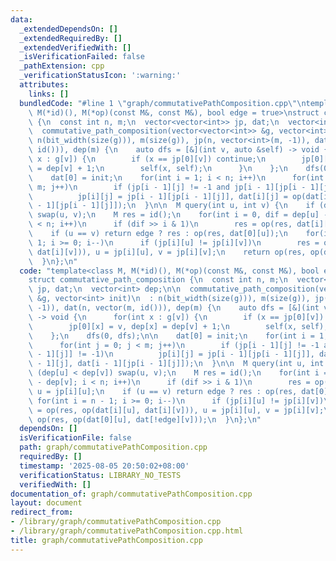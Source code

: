 ```yaml
---
data:
  _extendedDependsOn: []
  _extendedRequiredBy: []
  _extendedVerifiedWith: []
  _isVerificationFailed: false
  _pathExtension: cpp
  _verificationStatusIcon: ':warning:'
  attributes:
    links: []
  bundledCode: "#line 1 \"graph/commutativePathComposition.cpp\"\ntemplate<class M,\
    \ M(*id)(), M(*op)(const M&, const M&), bool edge = true>\nstruct commutative_path_composition\
    \ {\n  const int n, m;\n  vector<vector<int>> jp, dat;\n  vector<int> dep;\n\n\
    \  commutative_path_composition(vector<vector<int>> &g, vector<int> init)\n  :\
    \ n(bit_width(size(g))), m(size(g)), jp(n, vector<int>(m, -1)), dat(n, vector(m,\
    \ id())), dep(m) {\n    auto dfs = [&](int v, auto &self) -> void {\n      for(int\
    \ x : g[v]) {\n        if (x == jp[0][v]) continue;\n        jp[0][x] = v, dep[x]\
    \ = dep[v] + 1;\n        self(x, self);\n      }\n    };\n    dfs(0, dfs);\n\n\
    \    dat[0] = init;\n    for(int i = 1; i < n; i++)\n      for(int j = 0; j <\
    \ m; j++)\n        if (jp[i - 1][j] != -1 and jp[i - 1][jp[i - 1][j]] != -1)\n\
    \          jp[i][j] = jp[i - 1][jp[i - 1][j]], dat[i][j] = op(dat[i - 1][j], dat[i\
    \ - 1][jp[i - 1][j]]);\n  }\n\n  M query(int u, int v) {\n    if (dep[u] < dep[v])\
    \ swap(u, v);\n    M res = id();\n    for(int i = 0, dif = dep[u] - dep[v]; i\
    \ < n; i++)\n      if (dif >> i & 1)\n        res = op(res, dat[i][u]), u = jp[i][u];\n\
    \    if (u == v) return edge ? res : op(res, dat[0][u]);\n    for(int i = n -\
    \ 1; i >= 0; i--)\n      if (jp[i][u] != jp[i][v])\n        res = op(res, op(dat[i][u],\
    \ dat[i][v])), u = jp[i][u], v = jp[i][v];\n    return op(res, op(dat[0][u], dat[!edge][v]));\n\
    \  }\n};\n"
  code: "template<class M, M(*id)(), M(*op)(const M&, const M&), bool edge = true>\n\
    struct commutative_path_composition {\n  const int n, m;\n  vector<vector<int>>\
    \ jp, dat;\n  vector<int> dep;\n\n  commutative_path_composition(vector<vector<int>>\
    \ &g, vector<int> init)\n  : n(bit_width(size(g))), m(size(g)), jp(n, vector<int>(m,\
    \ -1)), dat(n, vector(m, id())), dep(m) {\n    auto dfs = [&](int v, auto &self)\
    \ -> void {\n      for(int x : g[v]) {\n        if (x == jp[0][v]) continue;\n\
    \        jp[0][x] = v, dep[x] = dep[v] + 1;\n        self(x, self);\n      }\n\
    \    };\n    dfs(0, dfs);\n\n    dat[0] = init;\n    for(int i = 1; i < n; i++)\n\
    \      for(int j = 0; j < m; j++)\n        if (jp[i - 1][j] != -1 and jp[i - 1][jp[i\
    \ - 1][j]] != -1)\n          jp[i][j] = jp[i - 1][jp[i - 1][j]], dat[i][j] = op(dat[i\
    \ - 1][j], dat[i - 1][jp[i - 1][j]]);\n  }\n\n  M query(int u, int v) {\n    if\
    \ (dep[u] < dep[v]) swap(u, v);\n    M res = id();\n    for(int i = 0, dif = dep[u]\
    \ - dep[v]; i < n; i++)\n      if (dif >> i & 1)\n        res = op(res, dat[i][u]),\
    \ u = jp[i][u];\n    if (u == v) return edge ? res : op(res, dat[0][u]);\n   \
    \ for(int i = n - 1; i >= 0; i--)\n      if (jp[i][u] != jp[i][v])\n        res\
    \ = op(res, op(dat[i][u], dat[i][v])), u = jp[i][u], v = jp[i][v];\n    return\
    \ op(res, op(dat[0][u], dat[!edge][v]));\n  }\n};\n"
  dependsOn: []
  isVerificationFile: false
  path: graph/commutativePathComposition.cpp
  requiredBy: []
  timestamp: '2025-08-05 20:50:02+08:00'
  verificationStatus: LIBRARY_NO_TESTS
  verifiedWith: []
documentation_of: graph/commutativePathComposition.cpp
layout: document
redirect_from:
- /library/graph/commutativePathComposition.cpp
- /library/graph/commutativePathComposition.cpp.html
title: graph/commutativePathComposition.cpp
---
```

